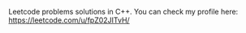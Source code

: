 Leetcode problems solutions in C++. You can check my profile here: https://leetcode.com/u/fpZ02JITvH/
